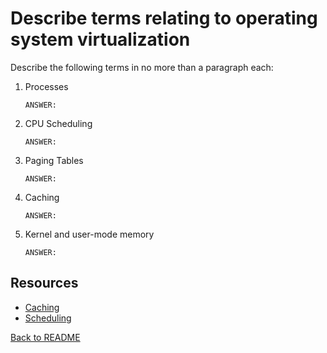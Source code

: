 # Describe terms relating to operating system virtualization

Describe the following terms in no more than a paragraph each:

1. Processes
    ```
    ANSWER:
    ```

2. CPU Scheduling
    ```
    ANSWER:
    ```

3. Paging Tables
    ```
    ANSWER:
    ```

4. Caching
    ```
    ANSWER:
    ```


5. Kernel and user-mode memory
    ```
    ANSWER:
    ```


## Resources
- [Caching](https://en.wikipedia.org/wiki/Cache_(computing))
- [Scheduling](https://en.wikipedia.org/wiki/Scheduling_(computing))

[Back to README](README.md)